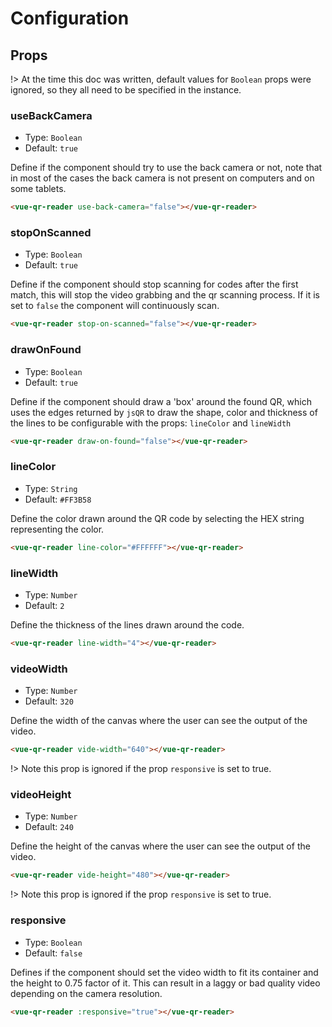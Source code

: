 # Configuration

## Props

!> At the time this doc was written, default values for `Boolean` props were ignored, so they all need to be specified in the instance.

### useBackCamera
- Type: `Boolean`
- Default: `true`

Define if the component should try to use the back camera or not, note that in most of the cases the back camera is not present on computers and on some tablets.

```html
<vue-qr-reader use-back-camera="false"></vue-qr-reader>
```

### stopOnScanned
- Type: `Boolean`
- Default: `true`

Define if the component should stop scanning for codes after the first match, this will stop the video grabbing and the qr scanning process. If it is set to `false` the component will continuously scan.

```html
<vue-qr-reader stop-on-scanned="false"></vue-qr-reader>
```

### drawOnFound
- Type: `Boolean`
- Default: `true`

Define if the component should draw a 'box' around the found QR, which uses the edges returned by `jsQR` to draw the shape, color and thickness of the lines to be configurable with the props: `lineColor` and `lineWidth`

```html
<vue-qr-reader draw-on-found="false"></vue-qr-reader>
```

### lineColor
- Type: `String`
- Default: `#FF3B58`

Define the color drawn around the QR code by selecting the HEX string representing the color.

```html
<vue-qr-reader line-color="#FFFFFF"></vue-qr-reader>
```

### lineWidth
- Type: `Number`
- Default: `2`

Define the thickness of the lines drawn around the code.

```html
<vue-qr-reader line-width="4"></vue-qr-reader>
```

### videoWidth
- Type: `Number`
- Default: `320`

Define the width of the canvas where the user can see the output of the video.

```html
<vue-qr-reader vide-width="640"></vue-qr-reader>
```

!> Note this prop is ignored if the prop `responsive` is set to true.

### videoHeight
- Type: `Number`
- Default: `240`

Define the height of the canvas where the user can see the output of the video.

```html
<vue-qr-reader vide-height="480"></vue-qr-reader>
```

!> Note this prop is ignored if the prop `responsive` is set to true.


### responsive
- Type: `Boolean`
- Default: `false`

Defines if the component should set the video width to fit its container and the height to 0.75 factor of it. This can result in a laggy or bad quality video depending on the camera resolution.

```html
<vue-qr-reader :responsive="true"></vue-qr-reader>
```
